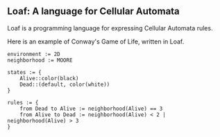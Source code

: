Loaf: A language for Cellular Automata
--------------------------------------
Loaf is a programming language for expressing Cellular Automata rules.

Here is an example of Conway's Game of Life, written in Loaf.

```
environment := 2D
neighborhood := MOORE

states := {
    Alive::color(black)
    Dead::(default, color(white))
}

rules := {
    from Dead to Alive := neighborhood(Alive) == 3
    from Alive to Dead := neighborhood(Alive) < 2 | neighborhood(Alive) > 3
}
```
